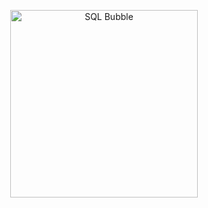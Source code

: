 <p align="center">
  <img src="/Users/alyssajuarez/Downloads/SQL_bubble.png" alt="SQL Bubble" width="300">
</p>
